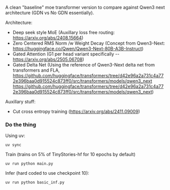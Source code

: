 A clean "baseline" moe transformer version to compare against Qwen3 next architecture (GDN vs No GDN essentially).


Architecture:
- Deep seek style MoE (Auxillary loss free routing: https://arxiv.org/abs/2408.15664)
- Zero Centered RMS Norm /w Weight Decay (Concept from Qwen3-Next: https://huggingface.co/Qwen/Qwen3-Next-80B-A3B-Instruct)
- Gated Attention (G1 per head variant specifically -- https://arxiv.org/abs/2505.06708)
- Gated Delta Net (Using the reference of Qwen3-Next delta net from transformers and FLA, https://github.com/huggingface/transformers/tree/d42e96a2a731c4a772e396baa0d915524c873ff0/src/transformers/models/qwen3_next https://github.com/huggingface/transformers/tree/d42e96a2a731c4a772e396baa0d915524c873ff0/src/transformers/models/qwen3_next)

Auxillary stuff:
- Cut cross entropy training (https://arxiv.org/abs/2411.09009)

### Do the thing
Using uv:
```
uv sync
```

Train (trains on 5% of TinyStories-hf for 10 epochs by default)
```
uv run python main.py
```

Infer (hard coded to use checkpoint 10):
```
uv run python basic_inf.py
```





